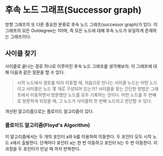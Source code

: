 # 후속 노드 그래프(Successor graph)

방향 그래프의 또 다른 중요한 분류로 후속 노드 그래프(successor graph)가 있다.
이 그래프의 모든 Outdegree는 1이며, 즉 모든 노드에 대해 후속 노드가 유일하게 존재하는 그래프이다.

## 사이클 찾기

사이클로 끝나는 경로 하나로 이루어진 후속 노드 그래프를 생각해보자.
이 그래프에 대해 다음과 같은 질문을 할 수 있다.

> 시작 노드에서 경로를 따라 이동할 때, 처음으로 만나는 사이클 노드는 어떤 노드이고 사이클은 노드 몇 개로 구성되어 있는가?
> 사이클을 찾는 간단한 방법은 그래프에서 이동하면서 방문했던 노드를 모두 기록하는 것이다.
> 어떤 노드를 두 번째로 방문하게 되었을 때, 그 노드가 사이클의 첫 번째 노드라고 판단할 수 있다.

개선된 알고리즘으로는 플로이드 알고리즘이 있다.

### 플로이드 알고리즘(Floyd's Algorithm)

이 알고리즘에서는 두 개의 포인터 a와 b를 이용하여 이동한다. 두 포인터 모두 시작 노드 x에서 출발한다.
단계마다 포인터 a는 한 번 이동하고 포인터 b는 두 번 이동한다. 이 과정을 두 포인터가 만날 때 까지 반복한다.
